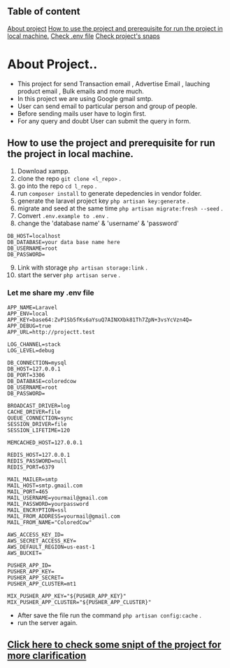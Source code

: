 ## Table of content
[About project](#desc)
[How to use the project and prerequisite for run the project in local machine.](#desc1)
[Check .env file](#desc2)
[Check project's snaps](#desc3)

<a name="desc"></a>
# About Project..
* This project for send Transaction email , Advertise Email , lauching product email , Bulk emails and more much.
* In this project we are using Google gmail smtp. 
* User can send email to particular person and group of people.
* Before sending mails user have to login first.
* For any query and doubt User can submit the query in form.
<a name="desc1"></a>
## How to use the project and prerequisite for run the project in local machine.
1. Download xampp.
2. clone the repo ```git clone <l_repo>``` .
3. go into the repo ```cd l_repo``` .
4. run ``` composer install ``` to generate depedencies in vendor folder.
5. generate the laravel project key ```php artisan key:generate``` .
6. migrate and seed at the same time ```php artisan migrate:fresh --seed``` .
7. Convert ``` .env.example to .env ``` .
8. change the 'database name' & 'username' & 'password' 
```
DB_HOST=localhost
DB_DATABASE=your data base name here
DB_USERNAME=root
DB_PASSWORD=
``` 
9. Link with storage ```php artisan storage:link``` .
10. start the server ```php artisan serve``` .
<a name="desc2"></a>
### Let me share my .env file
```
APP_NAME=Laravel
APP_ENV=local
APP_KEY=base64:ZvP1Sb5fKs6aYsuQ7AINXXbk81Th7ZpN+3vsYcVzn4Q=
APP_DEBUG=true
APP_URL=http://projectt.test

LOG_CHANNEL=stack
LOG_LEVEL=debug

DB_CONNECTION=mysql
DB_HOST=127.0.0.1
DB_PORT=3306
DB_DATABASE=coloredcow
DB_USERNAME=root
DB_PASSWORD=

BROADCAST_DRIVER=log
CACHE_DRIVER=file
QUEUE_CONNECTION=sync
SESSION_DRIVER=file
SESSION_LIFETIME=120

MEMCACHED_HOST=127.0.0.1

REDIS_HOST=127.0.0.1
REDIS_PASSWORD=null
REDIS_PORT=6379

MAIL_MAILER=smtp
MAIL_HOST=smtp.gmail.com
MAIL_PORT=465
MAIL_USERNAME=yourmail@gmail.com
MAIL_PASSWORD=yourpassword
MAIL_ENCRYPTION=ssl
MAIL_FROM_ADDRESS=yourmail@gmail.com
MAIL_FROM_NAME="ColoredCow"

AWS_ACCESS_KEY_ID=
AWS_SECRET_ACCESS_KEY=
AWS_DEFAULT_REGION=us-east-1
AWS_BUCKET=

PUSHER_APP_ID=
PUSHER_APP_KEY=
PUSHER_APP_SECRET=
PUSHER_APP_CLUSTER=mt1

MIX_PUSHER_APP_KEY="${PUSHER_APP_KEY}"
MIX_PUSHER_APP_CLUSTER="${PUSHER_APP_CLUSTER}"
```

* After save the file run the command ```php artisan config:cache``` .
* run the server again.
<a name="desc3"></a>
## [Click here to check some snipt of the project for more clarification](https://drive.google.com/file/d/1X_jfxp6_zfAzN-OvaEj_RIVx5l59rB8a/view?usp=sharing)




